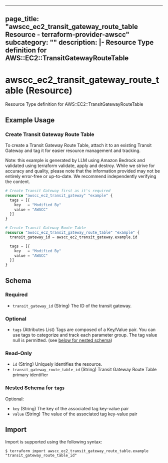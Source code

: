 
---
page_title: "awscc_ec2_transit_gateway_route_table Resource - terraform-provider-awscc"
subcategory: ""
description: |-
  Resource Type definition for AWS::EC2::TransitGatewayRouteTable
---

# awscc_ec2_transit_gateway_route_table (Resource)

Resource Type definition for AWS::EC2::TransitGatewayRouteTable

## Example Usage

### Create Transit Gateway Route Table

To create a Transit Gateway Route Table, attach it to an existing Transit Gateway and tag it for easier resource management and tracking.
                                
Note: this example is generated by LLM using Amazon Bedrock and validated using terraform validate, apply and destroy. While we strive for accuracy and quality, please note that the information provided may not be entirely error-free or up-to-date. We recommend independently verifying the content.

```terraform
# Create Transit Gateway first as it's required
resource "awscc_ec2_transit_gateway" "example" {
  tags = [{
    key   = "Modified By"
    value = "AWSCC"
  }]
}

# Create Transit Gateway Route Table
resource "awscc_ec2_transit_gateway_route_table" "example" {
  transit_gateway_id = awscc_ec2_transit_gateway.example.id

  tags = [{
    key   = "Modified By"
    value = "AWSCC"
  }]
}
```

<!-- schema generated by tfplugindocs -->
## Schema

### Required

- `transit_gateway_id` (String) The ID of the transit gateway.

### Optional

- `tags` (Attributes List) Tags are composed of a Key/Value pair. You can use tags to categorize and track each parameter group. The tag value null is permitted. (see [below for nested schema](#nestedatt--tags))

### Read-Only

- `id` (String) Uniquely identifies the resource.
- `transit_gateway_route_table_id` (String) Transit Gateway Route Table primary identifier

<a id="nestedatt--tags"></a>
### Nested Schema for `tags`

Optional:

- `key` (String) The key of the associated tag key-value pair
- `value` (String) The value of the associated tag key-value pair

## Import

Import is supported using the following syntax:

```shell
$ terraform import awscc_ec2_transit_gateway_route_table.example "transit_gateway_route_table_id"
```
